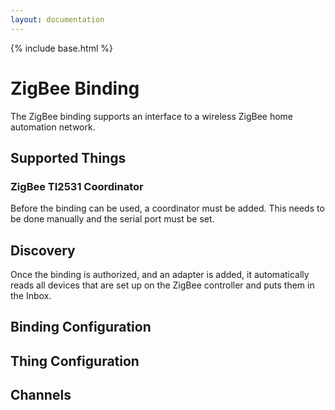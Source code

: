 ```yaml
---
layout: documentation
---
```


{% include base.html %}

# ZigBee Binding
The ZigBee binding supports an interface to a wireless ZigBee home automation network. 


## Supported Things

### ZigBee TI2531 Coordinator

Before the binding can be used, a coordinator must be added. This needs to be done manually and the serial port must be set.


## Discovery

Once the binding is authorized, and an adapter is added, it automatically reads all devices that are set up on the ZigBee controller and puts them in the Inbox.

## Binding Configuration



## Thing Configuration



## Channels


